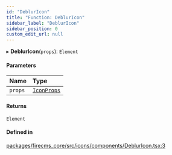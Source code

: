 ```yaml
---
id: "DeblurIcon"
title: "Function: DeblurIcon"
sidebar_label: "DeblurIcon"
sidebar_position: 0
custom_edit_url: null
---
```


▸ **DeblurIcon**(`props`): `Element`

#### Parameters

| Name | Type |
| :------ | :------ |
| `props` | [`IconProps`](../types/IconProps.md) |

#### Returns

`Element`

#### Defined in

[packages/firecms_core/src/icons/components/DeblurIcon.tsx:3](https://github.com/FireCMSco/firecms/blob/d45f3739/packages/firecms_core/src/icons/components/DeblurIcon.tsx#L3)
